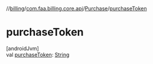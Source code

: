 //[billing](../../../index.md)/[com.faa.billing.core.api](../index.md)/[Purchase](index.md)/[purchaseToken](purchase-token.md)

# purchaseToken

[androidJvm]\
val [purchaseToken](purchase-token.md): [String](https://kotlinlang.org/api/latest/jvm/stdlib/kotlin/-string/index.html)
